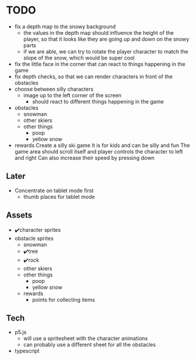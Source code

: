 # TODO
- fix a depth map to the snowy background
  - the values in the depth map should influence the height of the player, so that it looks like they are going up and down on the snowy parts
  - if we are able, we can try to rotate the player character to match the slope of the snow, which would be super cool
- fix the little face in the corner that can react to things happening in the game
- fix depth checks, so that we can render characters in front of the obstacles
- choose between silly characters
  - image up to the left corner of the screen
    - should react to different things happening in the game
- obstacles
    - snowman
    - other skiers
    - other things 
      - poop
      - yellow snow
- rewards
Create a silly ski game
It is for kids and can be silly and fun
The game area should scroll itself and player controls the character to left and right
Can also increase their speed by pressing down



## Later
- Concentrate on tablet mode first
  - thumb places for tablet mode



## Assets
- ✔️character sprites
- obstacle sprites
  - snowman
  - ✔️tree
  - ✔️rock
  - other skiers
  - other things 
    - poop
    - yellow snow
  - rewards
    - points for collecting items


## Tech
- p5.js
  - will use a spritesheet with the character animations
  - can probably use a different sheet for all the obstacles
- typescript
